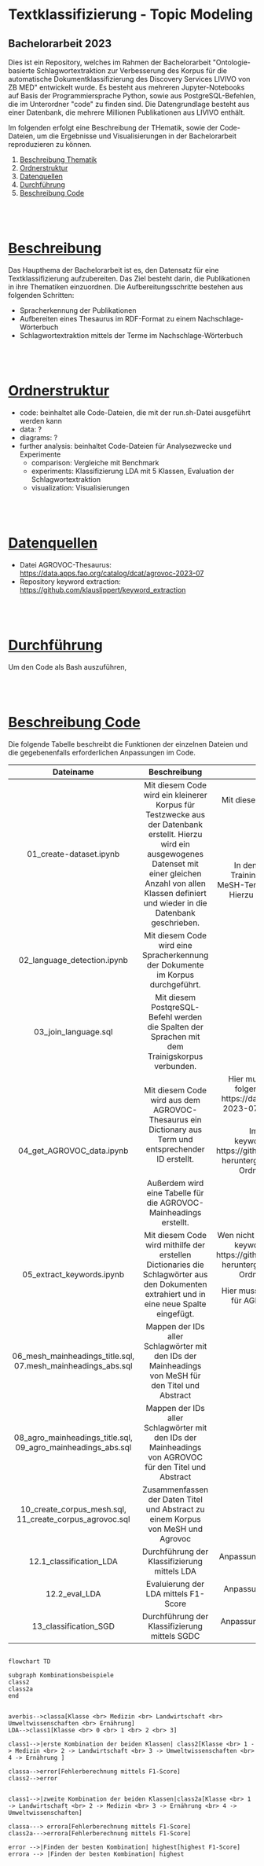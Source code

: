 # Textklassifizierung - Topic Modeling
## Bachelorarbeit 2023

Dies ist ein Repository, welches im Rahmen der Bachelorarbeit "Ontologie-basierte Schlagwortextraktion zur Verbesserung des Korpus für die automatische Dokumentklassifizierung des Discovery Services LIVIVO von ZB MED" entwickelt wurde. Es besteht aus mehreren Jupyter-Notebooks auf Basis der Programmiersprache Python, sowie aus PostgreSQL-Befehlen, die im Unterordner "code" zu finden sind. Die Datengrundlage besteht aus einer Datenbank, die mehrere Millionen Publikationen aus LIVIVO enthält.

Im folgenden erfolgt eine Beschreibung der THematik, sowie der Code-Dateien, um die Ergebnisse und Visualisierungen in der Bachelorarbeit reproduzieren zu können.

1. [Beschreibung Thematik](#beschr)
2. [Ordnerstruktur](#ordner) 
3. [Datenquellen](#quellen)
4. [Durchführung](#run) 
5. [Beschreibung Code](#beschreibung-code)

<br>
<br>

# [Beschreibung](#beschr) 
Das Haupthema der Bachelorarbeit ist es, den Datensatz für eine Textklassifizierung aufzubereiten. Das Ziel besteht darin, die Publikationen in ihre Thematiken einzuordnen.
Die Aufbereitungsschritte bestehen aus folgenden Schritten:

- Spracherkennung der Publikationen
- Aufbereiten eines Thesaurus im RDF-Format zu einem Nachschlage-Wörterbuch
- Schlagwortextraktion mittels der Terme im Nachschlage-Wörterbuch

<br>
<br>

# [Ordnerstruktur](#ordner) 

- code: beinhaltet alle Code-Dateien, die mit der run.sh-Datei ausgeführt werden kann
- data: ?
- diagrams: ?
- further analysis: beinhaltet Code-Dateien für Analysezwecke und Experimente
    - comparison: Vergleiche mit Benchmark 
    - experiments: Klassifizierung LDA mit 5 Klassen, Evaluation der Schlagwortextraktion
    - visualization: Visualisierungen
<br>
<br>

# [Datenquellen](#quellen) 

- Datei AGROVOC-Thesaurus: https://data.apps.fao.org/catalog/dcat/agrovoc-2023-07 
- Repository keyword extraction: https://github.com/klauslippert/keyword_extraction  

<br>
<br>

# [Durchführung](#run)
Um den Code als Bash auszuführen, 

<br>
<br>

# [Beschreibung Code](#beschreibung-code)
Die folgende Tabelle beschreibt die Funktionen der einzelnen Dateien und die gegebenenfalls erforderlichen Anpassungen im Code.

<table>
    <thead>
        <tr>
            <th>Dateiname</th>
            <th>Beschreibung </th>
            <th>Anpassungen</th>
            <th>Variablen</th>
            <th>Input</th>
            <th>Output</th>
        </tr>
    </thead>
    <tbody>
        <tr>
            <td rowspan=2 align="center">01_create-dataset.ipynb</td>
            <td rowspan=2 align="center">Mit diesem Code wird ein kleinerer Korpus für Testzwecke aus der Datenbank erstellt. Hierzu wird ein ausgewogenes Datenset mit einer gleichen Anzahl von allen Klassen definiert und wieder in die Datenbank geschrieben. </td>
            <td align="center"> Mit dieser Variable wird ein Limit der  Datensätze gesetzt</td>
            <td rowspan=1 align="center">lim</td>
             <td rowspan=2 align="center">Rohdaten (ba_corpus_2)</td>
             <td rowspan=2 align="center"> corpus_small</td>
        </tr>
        <tr>
            <td align="center">In den Datensätzen kann zwischen einem Trainingsdatenset und ein Datenset mit den MeSH-Termini von Averbis unterschieden werden. Hierzu wird die Angabe als Typ mitgegeben. </td>
            <td align="center">train, key_eval</td>
        </tr>
        <tr>
            <td rowspan=1 align="center">02_language_detection.ipynb</td>
            <td align="center">Mit diesem Code wird eine Spracherkennung der Dokumente im Korpus durchgeführt.</td>
            <td align="center">-</td>
            <td align="center">-</td>
            <td align="center">corpus_small</td>
            <td align="center">corpus_language</td>
        </tr>
        <tr>
            <td rowspan=1 align="center">03_join_language.sql</td>
            <td align="center">Mit diesem PostqreSQL-Befehl werden die Spalten der Sprachen mit dem Trainigskorpus verbunden.</td>
            <td align="center">-</td>
            <td align="center">-</td>
            <td align="center">corpus_small, corpus_language</td>
            <td align="center">join_language</td>
        </tr>
        <tr>
            <td rowspan=3 align="center">04_get_AGROVOC_data.ipynb</td>
            <td rowspan=2 align="center">Mit diesem Code wird aus dem AGROVOC-Thesaurus ein Dictionary aus Term und entsprechender ID erstellt. </td>
            <td align="center">Hier muss vor Ausführung die nt-Datei unter folgendem Link heruntergeladen werden: https://data.apps.fao.org/catalog/dcat/agrovoc-2023-07 und der Pfad, in dem diese Datei liegt umändern.</td>
            <td align="center">path</td>
            <td rowspan=2 align="center">nt-Datei AGROVOC</td>
            <td rowspan=2 align="center">Pickle-Datei mit Dictionary für die Sprachen Englisch, Deutsch und Französisch, </td>
        </tr>
        <tr>
            <td align="center">Im Weiteren muss das Repository keyword_extraction unter folgendem Link https://github.com/klauslippert/keyword_extraction heruntergeladen werden und dieses im gleichen Ordner wie der Code abgelegt werden. </td>
            <td align="center">-</td>
        </tr>
         <tr>
            <td align="center">Außerdem wird eine Tabelle für die AGROVOC-Mainheadings erstellt. </td>
            <td align="center">-</td>
            <td align="center">-</td>
            <td align="center">Dataframe mit AGROVOC-Daten</td>
            <td align="center">agrovoc_mainheadings</td>
        </tr>
        <tr>
            <td rowspan=3 align="center">05_extract_keywords.ipynb</td>
            <td rowspan=3 align="center">Mit diesem Code wird mithilfe der erstellen Dictionaries die Schlagwörter aus den Dokumenten extrahiert und in eine neue Spalte eingefügt. </td>
            <td align="center">Wen nicht bereits geschehen muss das Repository keyword_extraction unter folgendem Link https://github.com/klauslippert/keyword_extraction heruntergeladen werden und dieses im gleichen Ordner wie der Code abgelegt werden.</td>
            <td align="center"></td>
            <td align="center"></td>
            <td align="center"> </td>
        </tr>
        <tr>
            <td rowspan=2 align="center">Hier muss der Datei-Pfad für die Pickle-Dateien für AGROVOC und Mesh einzeln angepasst werden.</td>
            <td align="center">files_MeSH</td>
            <td rowspan=2 align="center">join_language</td>
            <td rowspan=2 align="center">corpus_keywords_AGROVOC, corpus_keywords_MeSH</td>
        </tr>
            <td align="center">files_agrovoc</
        </tr>
        <tr>
            <td rowspan=1 align="center">06_mesh_mainheadings_title.sql, 07.mesh_mainheadings_abs.sql</td>
            <td rowspan=1 align="center">Mappen der IDs aller Schlagwörter mit den IDs der Mainheadings von MeSH für den Titel und Abstract</td>
            <td align="center">-</td>
            <td align="center">-</td>
            <td align="center">corpus_keywords_MeSH, mesh_mainheadings</td>
            <td align="center">corpus_mesh_title, corpus_mesh_abs</td>
        </tr>
        <tr>
            <td rowspan=1 align="center">08_agro_mainheadings_title.sql, 09_agro_mainheadings_abs.sql</td>
            <td rowspan=1 align="center">Mappen der IDs aller Schlagwörter mit den IDs der Mainheadings von AGROVOC für den Titel und Abstract</td>
            <td align="center">-</td>
            <td align="center">-</td>
            <td align="center">corpus_keywords_AGROVOC, agrovoc_mainheadings</td>
            <td align="center">corpus_agrovoc_title, corpus_agrovoc_abs</td>
        </tr>
        <tr>
            <td rowspan=1 align="center">10_create_corpus_mesh.sql, 11_create_corpus_agrovoc.sql</td>
            <td rowspan=1 align="center">Zusammenfassen der Daten Titel und Abstract zu einem Korpus von MeSH und Agrovoc</td>
            <td align="center">-</td>
            <td align="center">-</td>
            <td align="center">corpus_agrovoc_title, corpus_agrovoc_abs, corpus_mesh_title, corpus_mesh_abs</td>
            <td align="center">corpus_keywords_agro, corpus_keywords_mesh</td>
        </tr>
        <tr>
            <td rowspan=1 align="center">12.1_classification_LDA</td>
            <td rowspan=1 align="center">Durchführung der Klassifizierung mittels LDA</td>
            <td align="center">Anpassung Pfad für Speicherung des Dataframes als csv</td>
            <td align="center">save_path</td>
            <td align="center">corpus_keywords_agro, corpus_keywords_mesh, Averbis-Klassen</td>
            <td align="center">Dataframe, welches die vorhergesagten Klassen der Dokumente beinhaltet</td>
        </tr>
        <tr>
            <td rowspan=1 align="center">12.2_eval_LDA</td>
            <td rowspan=1 align="center">Evaluierung der LDA mittels F1-Score</td>
            <td align="center">Anpassung Pfad für Öffnen des Dataframes als csv</td>
            <td align="center">path</td>
            <td align="center">Dataframe der vorhergesagten LDA-Klassen</td>
            <td align="center">Evaluierungswert in Form des F1-Scores</td>
        </tr>
        <tr>
            <td rowspan=1 align="center">13_classification_SGD</td>
            <td rowspan=1 align="center">Durchführung der Klassifizierung mittels SGDC</td>
            <td align="center">Anpassung Pfad für Speichern der F1-Matrix als csv</td>
            <td align="center">path</td>
            <td align="center">corpus_keywords_agro, corpus_keywords_mesh, Averbis-Klassen</td>
            <td align="center">Evaluierungswerte in Form der F1-Matrix</td>
        </tr>
  
</table>





```mermaid

flowchart TD

subgraph Kombinationsbeispiele 
class2
class2a
end


averbis-->classa[Klasse <br> Medizin <br> Landwirtschaft <br> Umweltwissenschaften <br> Ernährung]
LDA-->class1[Klasse <br> 0 <br> 1 <br> 2 <br> 3]

class1-->|erste Kombination der beiden Klassen| class2[Klasse <br> 1 -> Medizin <br> 2 -> Landwirtschaft <br> 3 -> Umweltwissenschaften <br> 4 -> Ernährung ]

classa-->error[Fehlerberechnung mittels F1-Score]
class2-->error


class1-->|zweite Kombination der beiden Klassen|class2a[Klasse <br> 1 -> Landwirtschaft <br> 2 -> Medizin <br> 3 -> Ernährung <br> 4 -> Umweltwissenschaften]

classa---> errora[Fehlerberechnung mittels F1-Score]
class2a--->errora[Fehlerberechnung mittels F1-Score]

error -->|Finden der besten Kombination| highest[highest F1-Score]
errora --> |Finden der besten Kombination| highest





```